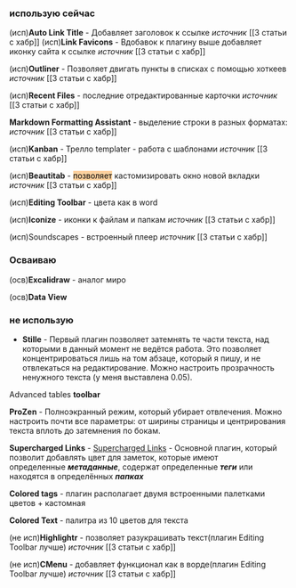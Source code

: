 ### использую сейчаc
(исп)**Auto Link Title** - Добавляет заголовок к ссылке *источник* [[3 статьи с хабр]]
(исп)**Link Favicons** - Вдобавок к плагину выше добавляет иконку сайта к ссылке *источник* [[3 статьи с хабр]]

(исп)**Outliner** - Позволяет двигать пункты в списках с помощью хоткеев *источник* [[3 статьи с хабр]]

(исп)**Recent Files**  - последние отредактированные карточки *источник* [[3 статьи с хабр]]

**Markdown Formatting Assistant** - выделение строки в разных форматах: *источник* [[3 статьи с хабр]]

(исп)**Kanban** - Трелло
templater - работа с шаблонами *источник* [[3 статьи с хабр]]

(исп)**Beautitab** - <mark style="background: #FFB86CA6;">позволяет</mark> кастомизировать окно новой вкладки *источник* [[3 статьи с хабр]]

(исп)**Editing Toolbar** - цвета как в word

(исп)**Iconize** - иконки к файлам и папкам *источник* [[3 статьи с хабр]]

(исп)Soundscapes - встроенный плеер *источник* [[3 статьи с хабр]]

### Осваиваю
(осв)**Excalidraw**  - аналог миро

(осв)**Data View**

### не использую
- **Stille** - Первый плагин позволяет затемнять те части текста, над которыми в данный момент не ведётся работа. Это позволяет концентрироваться лишь на том абзаце, который я пишу, и не отвлекаться на редактирование. Можно настроить прозрачность ненужного текста (у меня выставлена 0.05).

Advanced tables **toolbar**

**ProZen** - Полноэкранный режим, который убирает отвлечения. Можно настроить почти все параметры: от ширины страницы и центрирования текста вплоть до затемнения по бокам.

**Supercharged Links** - [Supercharged Links](https://github.com/mdelobelle/obsidian_supercharged_links) - Основной плагин, который позволит добавлять цвет для заметок, которые имеют определенные **_метаданные_**, содержат определенные **_теги_** или находятся в определённых **_папках_** 

**Colored tags** - плагин располагает двумя встроенными палетками цветов + кастомная

**Colored Text** - палитра из 10 цветов для текста

(не исп)**Highlightr** - позволяет разукрашивать текст(плагин Editing Toolbar лучше) *источник* [[3 статьи с хабр]]

(не исп)**CMenu** - добавляет функционал как в ворде(плагин Editing Toolbar лучше)  *источник* [[3 статьи с хабр]]